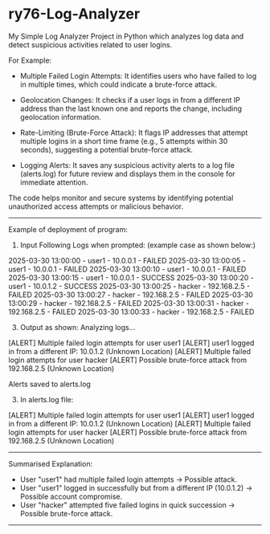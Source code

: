 # ry76-Log-Analyzer

My Simple Log Analyzer Project in Python which analyzes log data and detect suspicious activities related to user logins.

For Example:

- Multiple Failed Login Attempts: It identifies users who have failed to log in multiple times, which could indicate a brute-force attack.

- Geolocation Changes: It checks if a user logs in from a different IP address than the last known one and reports the change, including geolocation information.

- Rate-Limiting (Brute-Force Attack): It flags IP addresses that attempt multiple logins in a short time frame (e.g., 5 attempts within 30 seconds), suggesting a potential brute-force attack.

- Logging Alerts: It saves any suspicious activity alerts to a log file (alerts.log) for future review and displays them in the console for immediate attention.

The code helps monitor and secure systems by identifying potential unauthorized access attempts or malicious behavior.
_________________________________________________________________________________________________________________________________________________________________________
Example of deployment of program:

1. Input Following Logs when prompted:
(example case as shown below:)

2025-03-30 13:00:00 - user1 - 10.0.0.1 - FAILED
2025-03-30 13:00:05 - user1 - 10.0.0.1 - FAILED
2025-03-30 13:00:10 - user1 - 10.0.0.1 - FAILED
2025-03-30 13:00:15 - user1 - 10.0.0.1 - SUCCESS
2025-03-30 13:00:20 - user1 - 10.0.1.2 - SUCCESS
2025-03-30 13:00:25 - hacker - 192.168.2.5 - FAILED
2025-03-30 13:00:27 - hacker - 192.168.2.5 - FAILED
2025-03-30 13:00:29 - hacker - 192.168.2.5 - FAILED
2025-03-30 13:00:31 - hacker - 192.168.2.5 - FAILED
2025-03-30 13:00:33 - hacker - 192.168.2.5 - FAILED


3. Output as shown:
Analyzing logs...


[ALERT] Multiple failed login attempts for user user1
[ALERT] user1 logged in from a different IP: 10.0.1.2 (Unknown Location)
[ALERT] Multiple failed login attempts for user hacker
[ALERT] Possible brute-force attack from 192.168.2.5 (Unknown Location)

Alerts saved to alerts.log


3. In alerts.log file:
   
[ALERT] Multiple failed login attempts for user user1
[ALERT] user1 logged in from a different IP: 10.0.1.2 (Unknown Location)
[ALERT] Multiple failed login attempts for user hacker
[ALERT] Possible brute-force attack from 192.168.2.5 (Unknown Location)

______________________________________________________________________________________________________________________________________________________________________________
Summarised Explanation:
- User "user1" had multiple failed login attempts → Possible attack.
- User "user1" logged in successfully but from a different IP (10.0.1.2) → Possible account compromise.
- User "hacker" attempted five failed logins in quick succession → Possible brute-force attack.
______________________________________________________________________________________________________________________________________________________________________________
